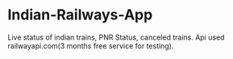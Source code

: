# Indian-Railways-App
Live status of indian trains, PNR Status, canceled trains.
Api used  railwayapi.com(3 months free service for testing).
